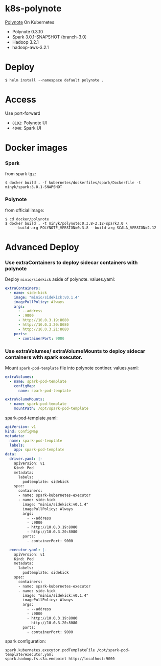 k8s-polynote
============

[Polynote](https://github.com/polynote/polynote) On Kubernetes

* Polynote 0.3.10
* Spark 3.0.1-SNAPSHOT (branch-3.0)
* Hadoop 3.2.1
 * hadoop-aws-3.2.1

# Deploy

```
$ helm install --namespace default polynote .
```


# Access

Use port-forward
* `8192`: Polynote UI
* `4040`: Spark UI


# Docker images

### Spark

from spark tgz:
```
$ docker build . -f kubernetes/dockerfiles/spark/Dockerfile -t minyk/spark:3.0.1-SNAPSHOT
```

### Polynote

from official image:
```
$ cd docker/polynote
$ docker build . -t minyk/polynote:0.3.8-2.12-spark3.0 \
    --build-arg POLYNOTE_VERSION=0.3.8 --build-arg SCALA_VERSION=2.12
```

# Advanced Deploy

### Use extraContainers to deploy sidecar containers with polynote

Deploy `minio/sidekick` aside of polynote. values.yaml:
```yaml
extraContainers:
  - name: side-kick
    image: "minio/sidekick:v0.1.4"
    imagePullPolicy: Always
    args:
      - --address
      - :9000
      - http://10.0.3.19:8080
      - http://10.0.3.20:8080
      - http://10.0.3.21:8080
    ports:
      - containerPort: 9000
```

### Use extraVolumes/ extraVolumeMounts to deploy sidecar containers with spark executor.

Mount `spark-pod-template` file into polynote continer. values.yaml:
```yaml
extraVolumes:
  - name: spark-pod-template
    configMap:
      name: spark-pod-template

extraVolumeMounts:
  - name: spark-pod-template
    mountPath: /opt/spark-pod-template
```

spark-pod-template.yaml:
```yaml
apiVersion: v1
kind: ConfigMap
metadata:
  name: spark-pod-template
  labels:
    app: spark-pod-template
data:
  driver.yaml: |-
    apiVersion: v1
    Kind: Pod
    metadata:
      labels:
        podtemplate: sidekick
    spec:
      containers:
      - name: spark-kubernetes-executor
      - name: side-kick
        image: "minio/sidekick:v0.1.4"
        imagePullPolicy: Always
        args:
          - --address
          - :9000
          - http://10.0.3.19:8080
          - http://10.0.3.20:8080
        ports:
          - containerPort: 9000

  executor.yaml: |-
    apiVersion: v1
    Kind: Pod
    metadata:
      labels:
        podtemplate: sidekick
    spec:
      containers:
      - name: spark-kubernetes-executor
      - name: side-kick
        image: "minio/sidekick:v0.1.4"
        imagePullPolicy: Always
        args:
          - --address
          - :9000
          - http://10.0.3.19:8080
          - http://10.0.3.20:8080
        ports:
          - containerPort: 9000
```

spark configuration:
```
spark.kubernetes.executor.podTemplateFile /opt/spark-pod-template/executor.yaml
spark.hadoop.fs.s3a.endpoint http://localhost:9000
```
